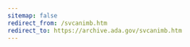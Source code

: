 ```yaml
---
sitemap: false 
redirect_from: /svcanimb.htm 
redirect_to: https://archive.ada.gov/svcanimb.htm 
---
```

